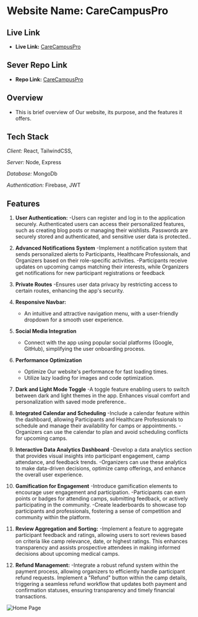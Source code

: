 # Website Name: CareCampusPro

## Live Link

- **Live Link:** [CareCampusPro](https://assignment-twelve-c5a2f.web.app)

## Sever Repo Link

- **Repo Link:** [CareCampusPro](https://github.com/mahfuzrahman99/Assignment-Twelve-Server-Side)

## Overview

- This is brief overview of Our website, its purpose, and the features it offers.

## Tech Stack

*Client:* React, TailwindCSS, 

*Server:* Node, Express

*Database:* MongoDb 

*Authentication:* Firebase, JWT

## Features

1. **User Authentication:**
   -Users can register and log in to the application securely.
   Authenticated users can access their personalized features, such as creating blog posts or managing their wishlists.
   Passwords are securely stored and authenticated, and sensitive user data is protected..

2. **Advanced Notifications System**
   -Implement a notification system that sends personalized alerts to Participants, Healthcare Professionals, and Organizers based on their role-specific activities.
   -Participants receive updates on upcoming camps matching their interests, while Organizers get notifications for new participant registrations or feedback

3. **Private Routes**
   -Ensures user data privacy by restricting access to certain routes, enhancing the app's security.

4. **Responsive Navbar:**

   - An intuitive and attractive navigation menu, with a user-friendly dropdown for a smooth user experience.

5. **Social Media Integration**

   - Connect with the app using popular social platforms (Google, GitHub), simplifying the user onboarding process.

6. **Performance Optimization**

   - Optimize Our website's performance for fast loading times.
   - Utilize lazy loading for images and code optimization.

7. **Dark and Light Mode Toggle**
   -A toggle feature enabling users to switch between dark and light themes in the app. Enhances visual comfort and personalization with saved mode preference..

8. **Integrated Calendar and Scheduling**
   -Include a calendar feature within the dashboard, allowing Participants and Healthcare Professionals to schedule and manage their availability for camps or appointments.
   -Organizers can use the calendar to plan and avoid scheduling conflicts for upcoming camps.

9. **Interactive Data Analytics Dashboard**
   -Develop a data analytics section that provides visual insights into participant engagement, camp attendance, and feedback trends.
   -Organizers can use these analytics to make data-driven decisions, optimize camp offerings, and enhance the overall user experience.

10. **Gamification for Engagement**
    -Introduce gamification elements to encourage user engagement and participation.
    -Participants can earn points or badges for attending camps, submitting feedback, or actively participating in the community.
    -Create leaderboards to showcase top participants and professionals, fostering a sense of competition and community within the platform.

11. **Review Aggregation and Sorting:**
    -Implement a feature to aggregate participant feedback and ratings, allowing users to sort reviews based on criteria like camp relevance, date, or highest ratings. This enhances transparency and assists prospective attendees in making informed decisions about upcoming medical camps.

12. **Refund Management:**
    -Integrate a robust refund system within the payment process, allowing organizers to efficiently handle participant refund requests. Implement a "Refund" button within the camp details, triggering a seamless refund workflow that updates both payment and confirmation statuses, ensuring transparency and timely financial transactions.


<img alt="Home Page" src="https://i.ibb.co/SwDb23z/screencapture-assignment-twelve-c5a2f-web-app-2023-12-09-12-48-24.png"/>